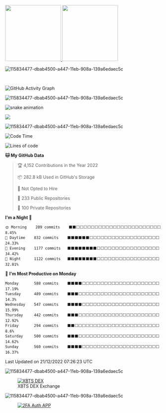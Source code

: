 
<div>
    <a href="https://github.com/technologiespro">
        <img height="180em" src="https://github-readme-stats.vercel.app/api?username=technologiespro&show_icons=true&theme=prussian&include_all_commits=true&count_private=true"/>
        <img height="180em" src="https://github-readme-stats.vercel.app/api/top-langs/?username=technologiespro&layout=compact&langs_count=7&theme=prussian"/>
    </a>
</div>

![115834477-dbab4500-a447-11eb-908a-139a6edaec5c](https://user-images.githubusercontent.com/9394904/178273008-8bc0cb36-da9e-4533-9a3a-edc2486d3ee4.gif)

<br/>

![GitHub Activity Graph](https://activity-graph.herokuapp.com/graph?username=technologiespro&theme=react-dark&custom_title=My%20Contributions%20Graph%20is%20like%20a%20Rollercoster%20Ride&bg_color=3333cc&color=ffffff&line=ffffff&point=ffffff&area=true&hide_border=true)  

![115834477-dbab4500-a447-11eb-908a-139a6edaec5c](https://user-images.githubusercontent.com/9394904/178273154-ea6b665f-1219-4dd0-a81f-d23587d29768.gif)
 
![snake animation](https://github.com/technologiespro/technologiespro/blob/output/github-contribution-grid-snake2.svg)

![](https://estruyf-github.azurewebsites.net/api/VisitorHit?user=technologiespro&repo=Sutil&countColorcountColor)

![115834477-dbab4500-a447-11eb-908a-139a6edaec5c](https://user-images.githubusercontent.com/9394904/178273008-8bc0cb36-da9e-4533-9a3a-edc2486d3ee4.gif)


<!--START_SECTION:waka-->
![Code Time](http://img.shields.io/badge/Code%20Time-143%20hrs%2052%20mins-blue)

![Lines of code](https://img.shields.io/badge/From%20Hello%20World%20I%27ve%20Written-398%20Thousand%20lines%20of%20code-blue)

**🐱 My GitHub Data** 

> 🏆 4,152 Contributions in the Year 2022
 > 
> 📦 282.8 kB Used in GitHub's Storage 
 > 
> 🚫 Not Opted to Hire
 > 
> 📜 233 Public Repositories 
 > 
> 🔑 100 Private Repositories  
 > 
**I'm a Night 🦉** 

```text
🌞 Morning    289 commits    ⬛⬛⬜⬜⬜⬜⬜⬜⬜⬜⬜⬜⬜⬜⬜⬜⬜⬜⬜⬜⬜⬜⬜⬜⬜   8.45% 
🌆 Daytime    832 commits    ⬛⬛⬛⬛⬛⬛⬜⬜⬜⬜⬜⬜⬜⬜⬜⬜⬜⬜⬜⬜⬜⬜⬜⬜⬜   24.33% 
🌃 Evening    1177 commits   ⬛⬛⬛⬛⬛⬛⬛⬛⬜⬜⬜⬜⬜⬜⬜⬜⬜⬜⬜⬜⬜⬜⬜⬜⬜   34.42% 
🌙 Night      1122 commits   ⬛⬛⬛⬛⬛⬛⬛⬛⬜⬜⬜⬜⬜⬜⬜⬜⬜⬜⬜⬜⬜⬜⬜⬜⬜   32.81%

```
📅 **I'm Most Productive on Monday** 

```text
Monday       588 commits    ⬛⬛⬛⬛⬜⬜⬜⬜⬜⬜⬜⬜⬜⬜⬜⬜⬜⬜⬜⬜⬜⬜⬜⬜⬜   17.19% 
Tuesday      489 commits    ⬛⬛⬛⬜⬜⬜⬜⬜⬜⬜⬜⬜⬜⬜⬜⬜⬜⬜⬜⬜⬜⬜⬜⬜⬜   14.3% 
Wednesday    547 commits    ⬛⬛⬛⬛⬜⬜⬜⬜⬜⬜⬜⬜⬜⬜⬜⬜⬜⬜⬜⬜⬜⬜⬜⬜⬜   15.99% 
Thursday     442 commits    ⬛⬛⬛⬜⬜⬜⬜⬜⬜⬜⬜⬜⬜⬜⬜⬜⬜⬜⬜⬜⬜⬜⬜⬜⬜   12.92% 
Friday       294 commits    ⬛⬛⬜⬜⬜⬜⬜⬜⬜⬜⬜⬜⬜⬜⬜⬜⬜⬜⬜⬜⬜⬜⬜⬜⬜   8.6% 
Saturday     500 commits    ⬛⬛⬛⬜⬜⬜⬜⬜⬜⬜⬜⬜⬜⬜⬜⬜⬜⬜⬜⬜⬜⬜⬜⬜⬜   14.62% 
Sunday       560 commits    ⬛⬛⬛⬛⬜⬜⬜⬜⬜⬜⬜⬜⬜⬜⬜⬜⬜⬜⬜⬜⬜⬜⬜⬜⬜   16.37%

```



 Last Updated on 21/12/2022 07:26:23 UTC
<!--END_SECTION:waka-->


![115834477-dbab4500-a447-11eb-908a-139a6edaec5c](https://user-images.githubusercontent.com/9394904/178273008-8bc0cb36-da9e-4533-9a3a-edc2486d3ee4.gif)

<figure>
<a href="https://xbts.io">
  <img
  src="https://user-images.githubusercontent.com/9394904/178296762-e36a53a1-3f1b-4b76-a13b-1ff079a8e1b9.svg"
  alt="XBTS DEX" title="XBTS Cross-Chain DEX"/>
</a>

<br/>

<figcaption>XBTS DEX Exchange</figcaption>
</figure>

![115834477-dbab4500-a447-11eb-908a-139a6edaec5c](https://user-images.githubusercontent.com/9394904/178273008-8bc0cb36-da9e-4533-9a3a-edc2486d3ee4.gif)


<figure>
<a href="https://github.com/technologiespro/smart2fa/releases">
  <img
  src="https://user-images.githubusercontent.com/9394904/178302234-12e6d562-0f02-4846-8d13-5e06b3086d4c.png"
  alt="2FA Auth APP" title="Open Source 2FA AUTH"/>
</a>
</figure>



